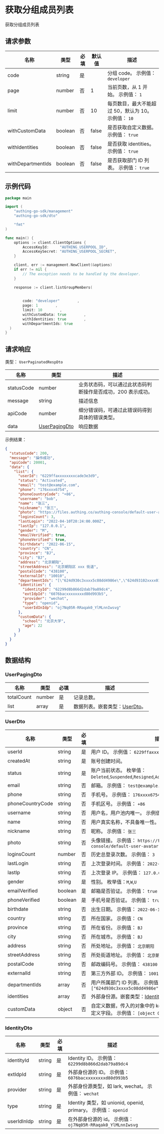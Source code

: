 # 获取分组成员列表

<!--
  警告⚠️：
  不要直接修改该文档，
  https://github.com/Authing/authing-docs-factory
  使用该项目进行生成
-->

获取分组成员列表

## 请求参数

| 名称 | 类型 | 必填 | 默认值 | 描述 |
| ---- | ---- | ---- | ---- | ---- |
| code | string  | 是 |  | 分组 code。 示例值： `developer` |
| page | number  | 否 | 1 | 当前页数，从 1 开始。 示例值： `1` |
| limit | number  | 否 | 10 | 每页数目，最大不能超过 50，默认为 10。 示例值： `10` |
| withCustomData | boolean  | 否 | false | 是否获取自定义数据。 示例值： `true` |
| withIdentities | boolean  | 否 | false | 是否获取 identities。 示例值： `true` |
| withDepartmentIds | boolean  | 否 | false | 是否获取部门 ID 列表。 示例值： `true` |


## 示例代码

```go
package main

import (
    "authing-go-sdk/management"
    "authing-go-sdk/dto"

    "fmt"
)

func main() {
    options := client.ClientOptions {
        AccessKeyId:     "AUTHING_USERPOOL_ID",
        AccessKeySecret: "AUTHING_USERPOOL_SECRET",
    }

    client, err := management.NewClient(&options)
    if err != nil {
        // The exception needs to be handled by the developer.
    }

    response := client.listGroupMembers(
    
     
        code: "developer"        , 
        page: 1        , 
        limit: 10        , 
        withCustomData: true        , 
        withIdentities: true        , 
        withDepartmentIds: true        
  )
}
```



## 请求响应

类型： `UserPaginatedRespDto`

| 名称 | 类型 | 描述 |
| ---- | ---- | ---- |
| statusCode | number | 业务状态码，可以通过此状态码判断操作是否成功，200 表示成功。 |
| message | string | 描述信息 |
| apiCode | number | 细分错误码，可通过此错误码得到具体的错误类型。 |
| data | <a href="#UserPagingDto">UserPagingDto</a> | 响应数据 |



示例结果：

```json
{
  "statusCode": 200,
  "message": "操作成功",
  "apiCode": 20001,
  "data": {
    "list": {
      "userId": "6229ffaxxxxxxxxcade3e3d9",
      "status": "Activated",
      "email": "test@example.com",
      "phone": "176xxxx6754",
      "phoneCountryCode": "+86",
      "username": "bob",
      "name": "张三",
      "nickname": "张三",
      "photo": "https://files.authing.co/authing-console/default-user-avatar.png",
      "loginsCount": 3,
      "lastLogin": "2022-04-10T20:24:00.000Z",
      "lastIp": "127.0.0.1",
      "gender": "M",
      "emailVerified": true,
      "phoneVerified": true,
      "birthdate": "2022-06-15",
      "country": "CN",
      "province": "BJ",
      "city": "BJ",
      "address": "北京朝阳",
      "streetAddress": "北京朝阳区 xxx 街道",
      "postalCode": "438100",
      "externalId": "10010",
      "departmentIds": "[\"624d930c3xxxx5c08dd4986e\",\"624d93102xxxx012f33cd2fe\"]",
      "identities": {
        "identityId": "62299d8b866d2dab79a89dc4",
        "extIdpId": "6076bacxxxxxxxxd80d993b5",
        "provider": "wechat",
        "type": "openid",
        "userIdInIdp": "oj7Nq05R-RRaqak0_YlMLnnIwsvg"
      },
      "customData": {
        "school": "北京大学",
        "age": 22
      }
    }
  }
}
```

## 数据结构


### <a id="UserPagingDto"></a> UserPagingDto

| 名称 | 类型 | 必填 | 描述 |
| ---- |  ---- | ---- | ---- |
| totalCount | number | 是 | 记录总数。   |
| list | array | 是 | 数据列表。嵌套类型：<a href="#UserDto">UserDto</a>。   |


### <a id="UserDto"></a> UserDto

| 名称 | 类型 | 必填 | 描述 |
| ---- |  ---- | ---- | ---- |
| userId | string | 是 | 用户 ID。 示例值： `6229ffaxxxxxxxxcade3e3d9`  |
| createdAt | string | 是 | 账号创建时间。   |
| status | string | 是 | 账户当前状态。 枚举值：`Deleted`,`Suspended`,`Resigned`,`Activated`,`Archived`  |
| email | string | 否 | 邮箱。 示例值： `test@example.com`  |
| phone | string | 否 | 手机号。 示例值： `176xxxx6754`  |
| phoneCountryCode | string | 否 | 手机区号。 示例值： `+86`  |
| username | string | 否 | 用户名，用户池内唯一。 示例值： `bob`  |
| name | string | 否 | 用户真实名称，不具备唯一性。 示例值： `张三`  |
| nickname | string | 否 | 昵称。 示例值： `张三`  |
| photo | string | 否 | 头像链接。 示例值： `https://files.authing.co/authing-console/default-user-avatar.png`  |
| loginsCount | number | 否 | 历史总登录次数。 示例值： `3`  |
| lastLogin | string | 否 | 上次登录时间。 示例值： `2022-04-10T20:24:00.000Z`  |
| lastIp | string | 否 | 上次登录 IP。 示例值： `127.0.0.1`  |
| gender | string | 是 | 性别。 枚举值：`M`,`W`,`U`  |
| emailVerified | boolean | 是 | 邮箱是否验证。 示例值： `true`  |
| phoneVerified | boolean | 是 | 手机号是否验证。 示例值： `true`  |
| birthdate | string | 否 | 出生日期。 示例值： `2022-06-15`  |
| country | string | 否 | 所在国家。 示例值： `CN`  |
| province | string | 否 | 所在省份。 示例值： `BJ`  |
| city | string | 否 | 所在城市。 示例值： `BJ`  |
| address | string | 否 | 所处地址。 示例值： `北京朝阳`  |
| streetAddress | string | 否 | 所处街道地址。 示例值： `北京朝阳区 xxx 街道`  |
| postalCode | string | 否 | 邮政编码号。 示例值： `438100`  |
| externalId | string | 否 | 第三方外部 ID。 示例值： `10010`  |
| departmentIds | array | 否 | 用户所属部门 ID 列表。 示例值： `["624d930c3xxxx5c08dd4986e","624d93102xxxx012f33cd2fe"]`  |
| identities | array | 否 | 外部身份源。嵌套类型：<a href="#IdentityDto">IdentityDto</a>。   |
| customData | object | 否 | 自定义数据，传入的对象中的 key 必须先在用户池定义相关自定义字段。 示例值： `[object Object]`  |


### <a id="IdentityDto"></a> IdentityDto

| 名称 | 类型 | 必填 | 描述 |
| ---- |  ---- | ---- | ---- |
| identityId | string | 是 | Identity ID。 示例值： `62299d8b866d2dab79a89dc4`  |
| extIdpId | string | 是 | 外部身份源的 ID。 示例值： `6076bacxxxxxxxxd80d993b5`  |
| provider | string | 是 | 外部身份源类型，如 lark, wechat。 示例值： `wechat`  |
| type | string | 是 | Identity 类型，如 unionid, openid, primary。 示例值： `openid`  |
| userIdInIdp | string | 是 | 在外部身份源的 id。 示例值： `oj7Nq05R-RRaqak0_YlMLnnIwsvg`  |


